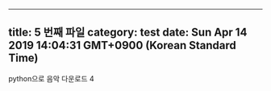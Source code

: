 
---
title: 5 번째 파일
category: test
date: Sun Apr 14 2019 14:04:31 GMT+0900 (Korean Standard Time)
---

python으로 음악 다운로드 4
    